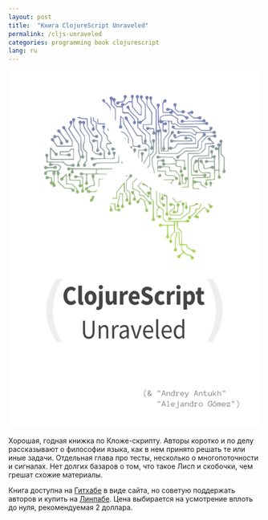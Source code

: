 ```yaml
---
layout: post
title:  "Книга ClojureScript Unraveled"
permalink: /cljs-unraveled
categories: programming book clojurescript
lang: ru
---
```


![cover](/assets/static/cljs-book.png)

Хорошая, годная книжка по Кложе-скрипту. Авторы коротко и по делу рассказывают о
философии языка, как в нем принято решать те или иные задачи. Отдельная глава
про тесты, несколько о многопоточности и сигналах. Нет долгих базаров о том, что
такое Лисп и скобочки, чем грешат схожие материалы.

Книга доступна на [Гитхабе][github] в виде сайта, но советую поддержать авторов
и купить на [Линпабе][leanpub]. Цена выбирается на усмотрение вплоть до нуля,
рекомендуемая 2 доллара.

[leanpub]: https://leanpub.com/clojurescript-unraveled
[github]: https://funcool.github.io/clojurescript-unraveled/
